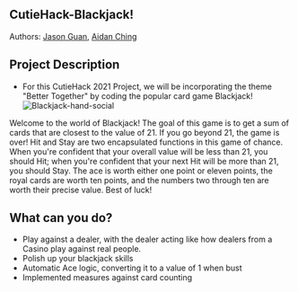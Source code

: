 ## CutieHack-Blackjack!

Authors: [Jason Guan](https://github.com/jasonguan067), [Aidan Ching](https://github.com/aidan-ching)

## Project Description
  * For this CutieHack 2021 Project, we will be incorporating the theme "Better Together" by coding the popular card game Blackjack!
![Blackjack-hand-social](https://user-images.githubusercontent.com/75757836/140628853-b77b0d5f-650e-4f27-8b55-968e22a1c542.jpg)


 Welcome to the world of Blackjack! The goal of this game is to get a sum of cards that are closest to the value of 21. If you go beyond 21, the game is over! Hit and Stay are two encapsulated functions in this game of chance. When you're confident that your overall value will be less than 21, you should Hit; when you're confident that your next Hit will be more than 21, you should Stay. The ace is worth either one point or eleven points, the royal cards are worth ten points, and the numbers two through ten are worth their precise value. Best of luck!



## What can you do?
- Play against a dealer, with the dealer acting like how dealers from a Casino play against real people.
- Polish up your blackjack skills
- Automatic Ace logic, converting it to a value of 1 when bust
- Implemented measures against card counting
